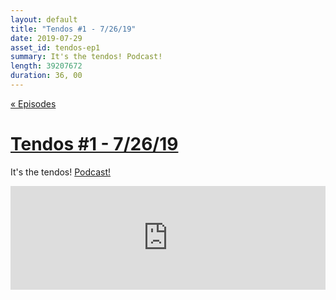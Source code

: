 ```yaml
---
layout: default
title: "Tendos #1 - 7/26/19"
date: 2019-07-29
asset_id: tendos-ep1
summary: It's the tendos! Podcast!
length: 39207672
duration: 36, 00
---
```

[« Episodes](/tendos/episodes)

# [Tendos #1 - 7/26/19](/tendos/assets/tendos-ep1.mp3)
It's the tendos! [Podcast!](/tendos/assets/tendos-ep1.mp3)

<iframe width="100%" height="166" scrolling="no" frameborder="no" allow="autoplay" src="https://w.soundcloud.com/player/?url=https%3A//api.soundcloud.com/tracks/660373871&color=%23ff5500&auto_play=false&hide_related=false&show_comments=true&show_user=true&show_reposts=false&show_teaser=true"></iframe>
